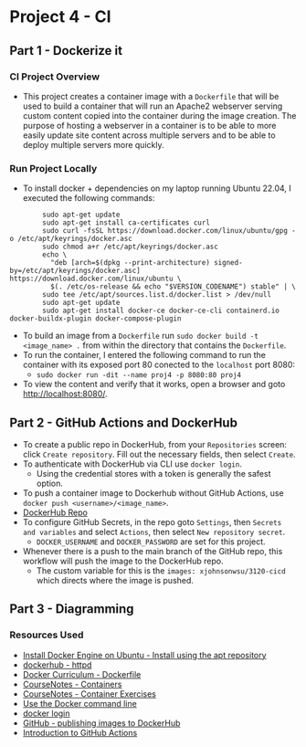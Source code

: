 # Project 4 - CI

## Part 1 - Dockerize it

### CI Project Overview

- This project creates a container image with a `Dockerfile` that will be used to build a container that will run an Apache2 webserver serving custom content copied into the container during the image creation. The purpose of hosting a webserver in a container is to be able to more easily update site content across multiple servers and to be able to deploy multiple servers more quickly.

### Run Project Locally

- To install docker + dependencies on my laptop running Ubuntu 22.04, I executed the following commands:
```
        sudo apt-get update
        sudo apt-get install ca-certificates curl
        sudo curl -fsSL https://download.docker.com/linux/ubuntu/gpg -o /etc/apt/keyrings/docker.asc
        sudo chmod a+r /etc/apt/keyrings/docker.asc
        echo \
          "deb [arch=$(dpkg --print-architecture) signed-by=/etc/apt/keyrings/docker.asc] https://download.docker.com/linux/ubuntu \
          $(. /etc/os-release && echo "$VERSION_CODENAME") stable" | \
        sudo tee /etc/apt/sources.list.d/docker.list > /dev/null
        sudo apt-get update
        sudo apt-get install docker-ce docker-ce-cli containerd.io docker-buildx-plugin docker-compose-plugin
```
- To build an image from a `Dockerfile` run `sudo docker build -t <image_name> .` from within the directory that contains the `Dockerfile`.
- To run the container, I entered the following command to run the container with its exposed port 80 conected to the `localhost` port 8080:
    - `sudo docker run -dit --name proj4 -p 8080:80 proj4`
- To view the content and verify that it works, open a browser and goto [http://localhost:8080/](http://localhost:8080/).

## Part 2 - GitHub Actions and DockerHub

- To create a public repo in DockerHub, from your `Repositories` screen: click `Create repository`. Fill out the necessary fields, then select `Create`.
- To authenticate with DockerHub via CLI use `docker login`.
    - Using the credential stores with a token is generally the safest option.
- To push a container image to Dockerhub without GitHub Actions, use `docker push <username>/<image_name>`.
- [DockerHub Repo](https://hub.docker.com/repository/docker/xjohnsonwsu/3120-cicd/general)
- To configure GitHub Secrets, in the repo goto `Settings`, then `Secrets and variables` and select `Actions`, then select `New repository secret`.
    - `DOCKER_USERNAME` and `DOCKER_PASSWORD` are set for this project.
- Whenever there is a push to the main branch of the GitHub repo, this workflow will push the image to the DockerHub repo.
    - The custom variable for this is the `images: xjohnsonwsu/3120-cicd` which directs where the image is pushed.

## Part 3 - Diagramming

### Resources Used

- [Install Docker Engine on Ubuntu - Install using the apt repository](https://docs.docker.com/engine/install/ubuntu/#install-using-the-repository)
- [dockerhub - httpd](https://hub.docker.com/_/httpd)
- [Docker Curriculum - Dockerfile](https://docker-curriculum.com/#dockerfile)
- [CourseNotes - Containers](https://github.com/pattonsgirl/CEG3120/blob/main/CourseNotes/containers.md)
- [CourseNotes - Container Exercises](https://github.com/pattonsgirl/CEG3120/blob/main/CourseNotes/container-exercises.md)
- [Use the Docker command line](https://docs.docker.com/engine/reference/commandline/cli/)
- [docker login](https://docs.docker.com/reference/cli/docker/login/)
- [GitHub - publishing images to DockerHub](https://docs.github.com/en/actions/publishing-packages/publishing-docker-images#publishing-images-to-docker-hub)
- [Introduction to GitHub Actions](https://docs.docker.com/build/ci/github-actions/)